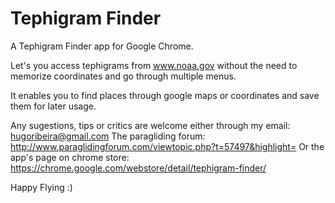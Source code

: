 Tephigram Finder
=========

A Tephigram Finder app for Google Chrome.

Let's you access tephigrams from www.noaa.gov without the need to memorize coordinates and go through multiple menus.

It enables you to find places through google maps or coordinates and save them for later usage.

Any sugestions, tips or critics are welcome either through my email: hugoribeira@gmail.com
The paragliding forum: http://www.paraglidingforum.com/viewtopic.php?t=57497&highlight=
Or the app's page on chrome store: https://chrome.google.com/webstore/detail/tephigram-finder/

Happy Flying :)
